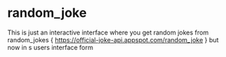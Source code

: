 # random_joke
This is just an interactive interface  where you get random jokes from random_jokes { https://official-joke-api.appspot.com/random_joke  } but now in s users interface form
